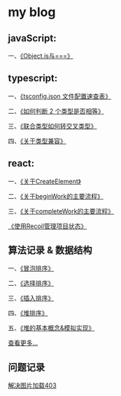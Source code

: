# my blog

## javaScript:
一、[《Object.is与===》](https://github.com/lmxyjy/blogs/issues/6)

## typescript:

一、[《tsconfig.json 文件配置速查表》](https://github.com/lmxyjy/blogs/issues/1)

二、[《如何判断 2 个类型是否相等》](https://github.com/lmxyjy/blogs/issues/2)

三、[《联合类型如何转交叉类型》](https://github.com/lmxyjy/blogs/issues/3)

四、[《关于类型兼容》](https://github.com/lmxyjy/blogs/issues/4)

## react:
一、[《关于CreateElement》](https://github.com/lmxyjy/blogs/issues/5)

二、[《关于beginWork的主要流程》](https://github.com/lmxyjy/blogs/issues/8)

三、[《关于completeWork的主要流程》](https://github.com/lmxyjy/blogs/issues/13)

[《使用Recoil管理项目状态》](https://github.com/lmxyjy/blogs/issues/15)

## 算法记录 & 数据结构
一、[《冒泡排序》](https://github.com/lmxyjy/blogs/issues/7)

二、[《选择排序》](https://github.com/lmxyjy/blogs/issues/9)

三、[《插入排序》](https://github.com/lmxyjy/blogs/issues/10)

四、[《堆排序》](https://github.com/lmxyjy/blogs/issues/11)

五、[《堆的基本概念&模拟实现》](https://github.com/lmxyjy/blogs/issues/12)

[查看更多...](https://github.com/lmxyjy/algorithm)

## 问题记录
[解决图片加载403](https://github.com/lmxyjy/blogs/issues/14)
